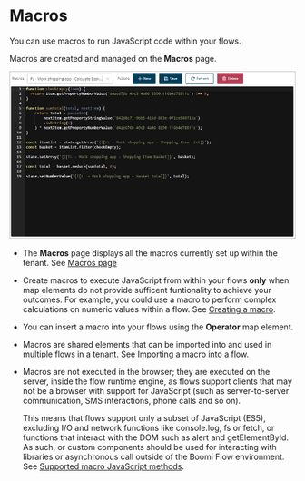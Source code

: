 # Macros

<head>
  <meta name="guidename" content="Flow"/>
  <meta name="context" content="GUID-b108573d-8668-4d4f-aab3-79fb49adcc3f"/>
</head>


You can use macros to run JavaScript code within your flows.

Macros are created and managed on the **Macros** page.

![Macros page](../Images/img-flo-Macros_43e3d373-cf1a-4799-b344-54358fa597e3.png)

-   The **Macros** page displays all the macros currently set up within the tenant. See [Macros page](c-flo-Macros_page_fa11bad4-4386-40bf-82af-2ec14882daed.md)

-   Create macros to execute JavaScript from within your flows **only** when map elements do not provide sufficent funtionality to achieve your outcomes. For example, you could use a macro to perform complex calculations on numeric values within a flow. See [Creating a macro](t-flo-Macros_Create_d9a4204a-2de1-454d-959a-a09929e1de23.md).

-   You can insert a macro into your flows using the **Operator** map element.

-   Macros are shared elements that can be imported into and used in multiple flows in a tenant. See [Importing a macro into a flow](t-flo-Macros_Importing_cc298b43-6f46-476d-8af9-27f33d4fc6e7.md).

-   Macros are not executed in the browser; they are executed on the server, inside the flow runtime engine, as flows support clients that may not be a browser with support for JavaScript \(such as server-to-server communication, SMS interactions, phone calls and so on\).

    This means that flows support only a subset of JavaScript \(ES5\), excluding I/O and network functions like console.log, fs or fetch, or functions that interact with the DOM such as alert and getElementById. As such, or custom components should be used for interacting with libraries or asynchronous call outside of the Boomi Flow environment. See [Supported macro JavaScript methods](r-flo-Macros_Javascript_Methods_b705e1cf-a86d-44b8-a44e-5ac692c477e0.md).